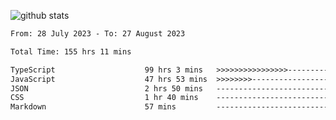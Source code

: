 
![github stats](https://github-readme-stats.vercel.app/api?username=realmahd1&show_icons=true&theme=codeSTACKr&hide_rank=true&count_private=true)

<!--START_SECTION:waka-->

```txt
From: 28 July 2023 - To: 27 August 2023

Total Time: 155 hrs 11 mins

TypeScript                    99 hrs 3 mins   >>>>>>>>>>>>>>>>---------   63.83 %
JavaScript                    47 hrs 53 mins  >>>>>>>>-----------------   30.86 %
JSON                          2 hrs 50 mins   -------------------------   01.83 %
CSS                           1 hr 40 mins    -------------------------   01.08 %
Markdown                      57 mins         -------------------------   00.61 %
```

<!--END_SECTION:waka-->
